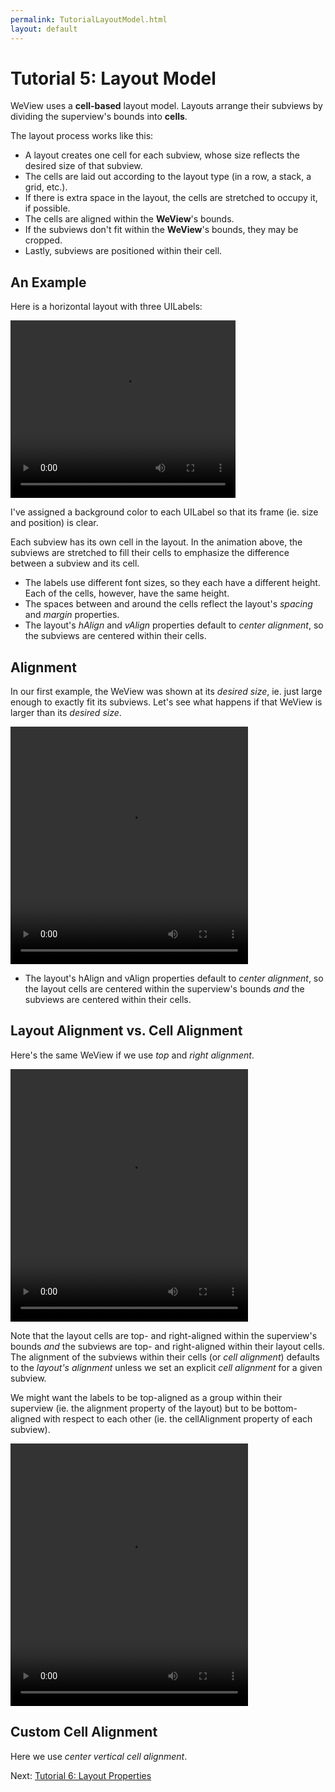 ```yaml
---
permalink: TutorialLayoutModel.html
layout: default
---
```


# Tutorial 5: Layout Model


<!-- TEMPLATE START -->

WeView uses a **cell-based** layout model.  Layouts arrange their subviews by dividing the superview's bounds into **cells**.  

The layout process works like this:

* A layout creates one cell for each subview, whose size reflects the desired size of that subview.
* The cells are laid out according to the layout type (in a row, a stack, a grid, etc.).
* If there is extra space in the layout, the cells are stretched to occupy it, if possible.
* The cells are aligned within the **WeView**'s bounds.
* If the subviews don't fit within the **WeView**'s bounds, they may be cropped.
* Lastly, subviews are positioned within their cell.


## An Example

Here is a horizontal layout with three UILabels:

<video WIDTH="360" HEIGHT="284" AUTOPLAY="true" controls="true" LOOP="true" class="embedded_video" >
<source src="videos/video-46BD45C3-CA8B-4D9D-B7B3-08B828CDC640-27646-00023DDF172A5492.mp4" type="video/mp4" />
<source src="videos/video-46BD45C3-CA8B-4D9D-B7B3-08B828CDC640-27646-00023DDF172A5492.webm" type="video/webm" />
</video>

I've assigned a background color to each UILabel so that its frame (ie. size and position) is clear.

Each subview has its own cell in the layout.  In the animation above, the subviews are stretched to fill their cells to emphasize the difference between a subview and its cell.

* The labels use different font sizes, so they each have a different height.  Each of the cells, however, have the same height.  
* The spaces between and around the cells reflect the layout's _spacing_ and _margin_ properties.
* The layout's _hAlign_ and _vAlign_ properties default to _center alignment_, so the subviews are centered within their cells.

## Alignment

In our first example, the WeView was shown at its _desired size_, ie. just large enough to exactly fit its subviews.  Let's see what happens if that WeView is larger than its _desired size_.

<video WIDTH="380" HEIGHT="380" AUTOPLAY="true" controls="true" LOOP="true" class="embedded_video" >
<source src="videos/video-871E04EA-3AC3-4180-BDEC-56C88298247A-28150-00023EDACA25A175.mp4" type="video/mp4" />
<source src="videos/video-871E04EA-3AC3-4180-BDEC-56C88298247A-28150-00023EDACA25A175.webm" type="video/webm" />
</video>

* The layout's hAlign and vAlign properties default to _center alignment_, so the layout cells are centered within the superview's bounds _and_ the subviews are centered within their cells.

## Layout Alignment vs. Cell Alignment

Here's the same WeView if we use _top_ and _right alignment_.

<video WIDTH="380" HEIGHT="404" AUTOPLAY="true" controls="true" LOOP="true" class="embedded_video" >
<source src="videos/video-1A31F38D-3BFF-4B0C-A491-5250FB71F061-28150-00023EDF739EC382.mp4" type="video/mp4" />
<source src="videos/video-1A31F38D-3BFF-4B0C-A491-5250FB71F061-28150-00023EDF739EC382.webm" type="video/webm" />
</video>

Note that the layout cells are top- and right-aligned within the superview's bounds _and_ the subviews are top- and right-aligned within their layout cells.  The alignment of the subviews within their cells (or _cell alignment_) defaults to the _layout's alignment_ unless we set an explicit _cell alignment_ for a given subview.

We might want the labels to be top-aligned as a group within their superview (ie. the alignment property of the layout) but to be bottom-aligned with respect to each other (ie. the cellAlignment property of each subview).

<video WIDTH="380" HEIGHT="420" AUTOPLAY="true" controls="true" LOOP="true" class="embedded_video" >
<source src="videos/video-7F504DEE-5941-48B1-B8CE-A4DDE80B90DC-28150-00023EE54101B012.mp4" type="video/mp4" />
<source src="videos/video-7F504DEE-5941-48B1-B8CE-A4DDE80B90DC-28150-00023EE54101B012.webm" type="video/webm" />
</video>

## Custom Cell Alignment

Here we use _center vertical cell alignment_.

<!-- TEMPLATE END -->

<p class="nextLink">Next:  <a href="TutorialLayoutProperties.html">Tutorial 6: Layout Properties</a></p>